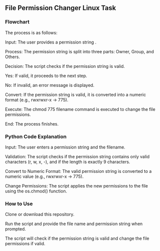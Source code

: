 ## File Permission Changer Linux Task
### Flowchart
The process is as follows:

Input: The user provides a permission string .

Process: The permission string is split into three parts: Owner, Group, and Others.

Decision: The script checks if the permission string is valid.

Yes: If valid, it proceeds to the next step.

No: If invalid, an error message is displayed.

Convert: If the permission string is valid, it is converted into a numeric format (e.g., rwxrwxr-x → 775).

Execute: The chmod 775 filename command is executed to change the file permissions.

End: The process finishes.

### Python Code Explanation
Input: The user enters a permission string and the filename.

Validation: The script checks if the permission string contains only valid characters (r, w, x, -), and if the length is exactly 9 characters.

Convert to Numeric Format: The valid permission string is converted to a numeric value (e.g., rwxrwxr-x → 775).

Change Permissions: The script applies the new permissions to the file using the os.chmod() function.

### How to Use
Clone or download this repository.

Run the script and provide the file name and permission string when prompted.

The script will check if the permission string is valid and change the file permissions if valid.

